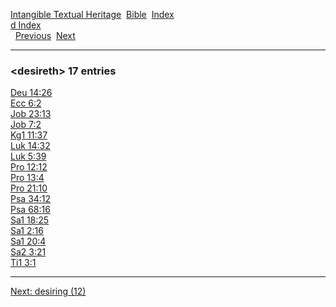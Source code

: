 [Intangible Textual Heritage](../../index)  [Bible](../index) 
[Index](index)   
[d Index](_d_)  
  [Previous](c03056)  [Next](c03058) 

------------------------------------------------------------------------

### &lt;desireth&gt; 17 entries

[Deu 14:26](../kjv/deu014.htm#026)  
[Ecc 6:2](../kjv/ecc006.htm#002)  
[Job 23:13](../kjv/job023.htm#013)  
[Job 7:2](../kjv/job007.htm#002)  
[Kg1 11:37](../kjv/kg1011.htm#037)  
[Luk 14:32](../kjv/luk014.htm#032)  
[Luk 5:39](../kjv/luk005.htm#039)  
[Pro 12:12](../kjv/pro012.htm#012)  
[Pro 13:4](../kjv/pro013.htm#004)  
[Pro 21:10](../kjv/pro021.htm#010)  
[Psa 34:12](../kjv/psa034.htm#012)  
[Psa 68:16](../kjv/psa068.htm#016)  
[Sa1 18:25](../kjv/sa1018.htm#025)  
[Sa1 2:16](../kjv/sa1002.htm#016)  
[Sa1 20:4](../kjv/sa1020.htm#004)  
[Sa2 3:21](../kjv/sa2003.htm#021)  
[Ti1 3:1](../kjv/ti1003.htm#001)  

------------------------------------------------------------------------

[Next: desiring (12)](c03058)

